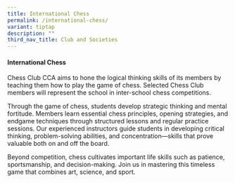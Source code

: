 ```yaml
---
title: International Chess
permalink: /international-chess/
variant: tiptap
description: ""
third_nav_title: Club and Societies
---
```

<h4><strong>International Chess</strong></h4>
<p>Chess Club CCA aims to hone the logical thinking skills of its members
by teaching them how to play the game of chess. Selected Chess Club members
will represent the school in inter-school chess competitions.</p>
<p>Through the game of chess, students develop strategic thinking and mental
fortitude. Members learn essential chess principles, opening strategies,
and endgame techniques through structured lessons and regular practice
sessions. Our experienced instructors guide students in developing critical
thinking, problem-solving abilities, and concentration—skills that prove
valuable both on and off the board.</p>
<p>Beyond competition, chess cultivates important life skills such as patience,
sportsmanship, and decision-making. Join us in mastering this timeless
game that combines art, science, and sport.</p>
<p></p>